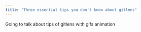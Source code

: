 ```yaml
---
title: "Three essential tips you don't know about gitlens"
---
```


Going to talk about tips of gitlens with gifs animation
